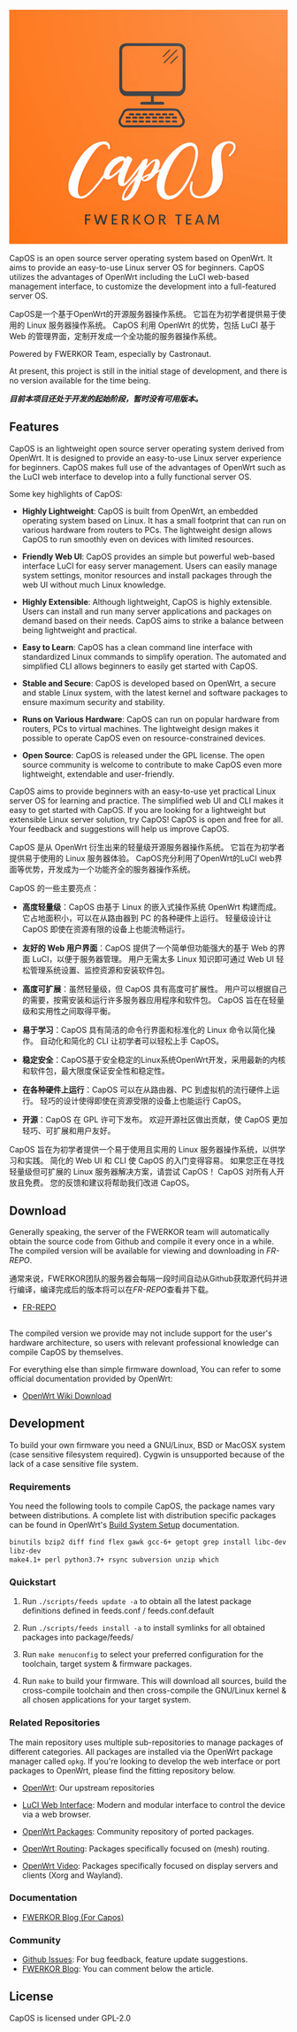 ![OpenWrt logo](include/logo.png)

CapOS is an open source server operating system based on OpenWrt. It aims to provide an easy-to-use Linux server OS for beginners. CapOS utilizes the advantages of OpenWrt including the LuCI web-based management interface, to customize the development into a full-featured server OS.  

CapOS是一个基于OpenWrt的开源服务器操作系统。 它旨在为初学者提供易于使用的 Linux 服务器操作系统。 CapOS 利用 OpenWrt 的优势，包括 LuCI 基于 Web 的管理界面，定制开发成一个全功能的服务器操作系统。


Powered by FWERKOR Team, especially by Castronaut. 


At present, this project is still in the initial stage of development, and there is no version available for the time being. 

***目前本项目还处于开发的起始阶段，暂时没有可用版本。***


## Features

CapOS is an lightweight open source server operating system derived from OpenWrt. It is designed to provide an easy-to-use Linux server experience for beginners. CapOS makes full use of the advantages of OpenWrt such as the LuCI web interface to develop into a fully functional server OS.

Some key highlights of CapOS:

* **Highly Lightweight**: CapOS is built from OpenWrt, an embedded operating system based on Linux. It has a small footprint that can run on various hardware from routers to PCs. The lightweight design allows CapOS to run smoothly even on devices with limited resources.

* **Friendly Web UI**: CapOS provides an simple but powerful web-based interface LuCI for easy server management. Users can easily manage system settings, monitor resources and install packages through the web UI without much Linux knowledge.  

* **Highly Extensible**: Although lightweight, CapOS is highly extensible. Users can install and run many server applications and packages on demand based on their needs. CapOS aims to strike a balance between being lightweight and practical.

* **Easy to Learn**: CapOS has a clean command line interface with standardized Linux commands to simplify operation. The automated and simplified CLI allows beginners to easily get started with CapOS.

* **Stable and Secure**: CapOS is developed based on OpenWrt, a secure and stable Linux system, with the latest kernel and software packages to ensure maximum security and stability.  

* **Runs on Various Hardware**: CapOS can run on popular hardware from routers, PCs to virtual machines. The lightweight design makes it possible to operate CapOS even on resource-constrained devices.  

* **Open Source**: CapOS is released under the GPL license. The open source community is welcome to contribute to make CapOS even more lightweight, extendable and user-friendly.

CapOS aims to provide beginners with an easy-to-use yet practical Linux server OS for learning and practice. The simplified web UI and CLI makes it easy to get started with CapOS. If you are looking for a lightweight but extensible Linux server solution, try CapOS! CapOS is open and free for all. Your feedback and suggestions will help us improve CapOS.

CapOS 是从 OpenWrt 衍生出来的轻量级开源服务器操作系统。 它旨在为初学者提供易于使用的 Linux 服务器体验。 CapOS充分利用了OpenWrt的LuCI web界面等优势，开发成为一个功能齐全的服务器操作系统。

CapOS 的一些主要亮点：

* **高度轻量级**：CapOS 由基于 Linux 的嵌入式操作系统 OpenWrt 构建而成。 它占地面积小，可以在从路由器到 PC 的各种硬件上运行。 轻量级设计让 CapOS 即使在资源有限的设备上也能流畅运行。

* **友好的 Web 用户界面**：CapOS 提供了一个简单但功能强大的基于 Web 的界面 LuCI，以便于服务器管理。 用户无需太多 Linux 知识即可通过 Web UI 轻松管理系统设置、监控资源和安装软件包。

* **高度可扩展**：虽然轻量级，但 CapOS 具有高度可扩展性。 用户可以根据自己的需要，按需安装和运行许多服务器应用程序和软件包。 CapOS 旨在在轻量级和实用性之间取得平衡。

* **易于学习**：CapOS 具有简洁的命令行界面和标准化的 Linux 命令以简化操作。 自动化和简化的 CLI 让初学者可以轻松上手 CapOS。

* **稳定安全**：CapOS基于安全稳定的Linux系统OpenWrt开发，采用最新的内核和软件包，最大限度保证安全性和稳定性。

* **在各种硬件上运行**：CapOS 可以在从路由器、PC 到虚拟机的流行硬件上运行。 轻巧的设计使得即使在资源受限的设备上也能运行 CapOS。

* **开源**：CapOS 在 GPL 许可下发布。 欢迎开源社区做出贡献，使 CapOS 更加轻巧、可扩展和用户友好。

CapOS 旨在为初学者提供一个易于使用且实用的 Linux 服务器操作系统，以供学习和实践。 简化的 Web UI 和 CLI 使 CapOS 的入门变得容易。 如果您正在寻找轻量级但可扩展的 Linux 服务器解决方案，请尝试 CapOS！ CapOS 对所有人开放且免费。 您的反馈和建议将帮助我们改进 CapOS。

## Download

Generally speaking, the server of the FWERKOR team will automatically obtain the source code from Github and compile it every once in a while. The compiled version will be available for viewing and downloading in *FR-REPO*.

通常来说，FWERKOR团队的服务器会每隔一段时间自动从Github获取源代码并进行编译，编译完成后的版本将可以在*FR-REPO*查看并下载。

* [FR-REPO](https://repo.fwerkor.com/)



## 

The compiled version we provide may not include support for the user's hardware architecture, so users with relevant professional knowledge can compile CapOS by themselves. 

For everything else than simple firmware download, You can refer to some official documentation provided by OpenWrt:

* [OpenWrt Wiki Download](https://openwrt.org/downloads)

## Development

To build your own firmware you need a GNU/Linux, BSD or MacOSX system (case
sensitive filesystem required). Cygwin is unsupported because of the lack of a
case sensitive file system.

### Requirements

You need the following tools to compile CapOS, the package names vary between distributions. A complete list with distribution specific packages can be found in OpenWrt's [Build System Setup](https://openwrt.org/docs/guide-developer/build-system/install-buildsystem)
documentation.

```
binutils bzip2 diff find flex gawk gcc-6+ getopt grep install libc-dev libz-dev
make4.1+ perl python3.7+ rsync subversion unzip which
```

### Quickstart

1. Run `./scripts/feeds update -a` to obtain all the latest package definitions
   defined in feeds.conf / feeds.conf.default

2. Run `./scripts/feeds install -a` to install symlinks for all obtained
   packages into package/feeds/

3. Run `make menuconfig` to select your preferred configuration for the
   toolchain, target system & firmware packages.

4. Run `make` to build your firmware. This will download all sources, build the
   cross-compile toolchain and then cross-compile the GNU/Linux kernel & all chosen
   applications for your target system.

### Related Repositories

The main repository uses multiple sub-repositories to manage packages of
different categories. All packages are installed via the OpenWrt package
manager called `opkg`. If you're looking to develop the web interface or port
packages to OpenWrt, please find the fitting repository below.

* [OpenWrt](https://github.com/openwrt/openwrt): Our upstream repositories

* [LuCI Web Interface](https://github.com/openwrt/luci): Modern and modular interface to control the device via a web browser.

* [OpenWrt Packages](https://github.com/openwrt/packages): Community repository of ported packages.

* [OpenWrt Routing](https://github.com/openwrt/routing): Packages specifically focused on (mesh) routing.

* [OpenWrt Video](https://github.com/openwrt/video): Packages specifically focused on display servers and clients (Xorg and Wayland).

### Documentation

* [FWERKOR Blog (For Capos)](https://blog.fwerkor.com/category/capos)

### Community

* [Github Issues](https://github.com/fwerkor/capos/Issues): For bug feedback, feature update suggestions. 
* [FWERKOR Blog](https://blog.fwerkor.com/category/capos/): You can comment below the article. 

## License

CapOS is licensed under GPL-2.0

